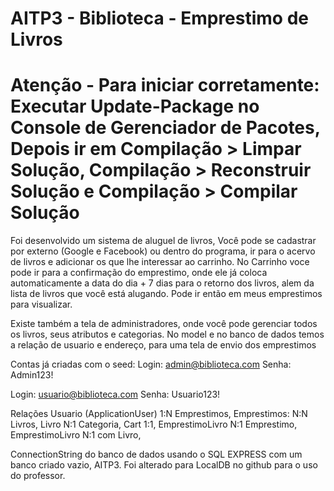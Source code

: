 # AITP3 - Biblioteca - Emprestimo de Livros
# Atenção - Para iniciar corretamente: Executar Update-Package no Console de Gerenciador de Pacotes, Depois ir em Compilação > Limpar Solução, Compilação > Reconstruir Solução e Compilação > Compilar Solução 
Foi desenvolvido um sistema de aluguel de livros, Você pode se cadastrar por externo (Google e Facebook) ou dentro do programa, ir para o acervo de livros e adicionar os que lhe interessar ao carrinho. No Carrinho voce pode ir para a confirmação do emprestimo, onde ele já coloca automaticamente a data do dia + 7 dias para o retorno dos livros, alem da lista de livros que você está alugando. Pode ir então em meus emprestimos para visualizar. 

Existe também a tela de administradores, onde você pode gerenciar todos os livros, seus atributos e categorias.
No model e no banco de dados temos a relação de usuario e endereço, para uma tela de envio dos emprestimos


Contas já criadas com o seed: 
Login:
admin@biblioteca.com
Senha:
Admin123!

Login:
usuario@biblioteca.com
Senha:
Usuario123!

Relações
Usuario (ApplicationUser) 1:N Emprestimos,
Emprestimos: N:N Livros,
Livro N:1 Categoria,
Cart 1:1,
EmprestimoLivro N:1 Emprestimo,
EmprestimoLivro N:1 com Livro,

ConnectionString do banco de dados usando o SQL EXPRESS com um banco criado vazio, AITP3. Foi alterado para LocalDB no github para o uso do professor.

  <connectionStrings>
    <add name="BibliotecaContext" connectionString="Data Source=NITROLUIS\SQLEXPRESS;Initial Catalog=AITP3;Integrated Security=True;Encrypt=False" providerName="System.Data.SqlClient" />
</connectionStrings>
      

